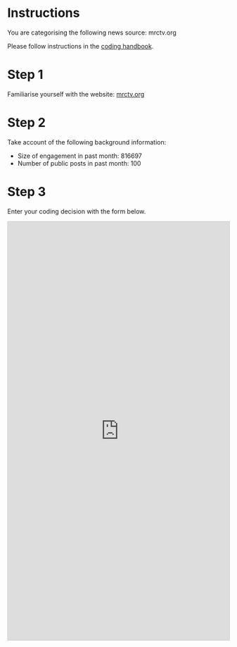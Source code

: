 # Instructions

You are categorising the following news source: mrctv.org

Please follow instructions in the [coding handbook](http://comprop.oii.ox.ac.uk/).

# Step 1

Familiarise yourself with the website: [mrctv.org](mrctv.org)

# Step 2

Take account of the following background information:

* Size of engagement in past month: 816697
* Number of public posts in past month: 100

# Step 3

Enter your coding decision with the form below.

<iframe class="airtable-embed"
    src="https://airtable.com/embed/shra38QF3aALor26z?backgroundColor=blue&prefill_Media%20source=mrctv.org&prefill_Coder=Alice" frameborder="0"
    onmousewheel="" width="100%" height="950" style="background: transparent; border: 1px solid #ccc;"></iframe>